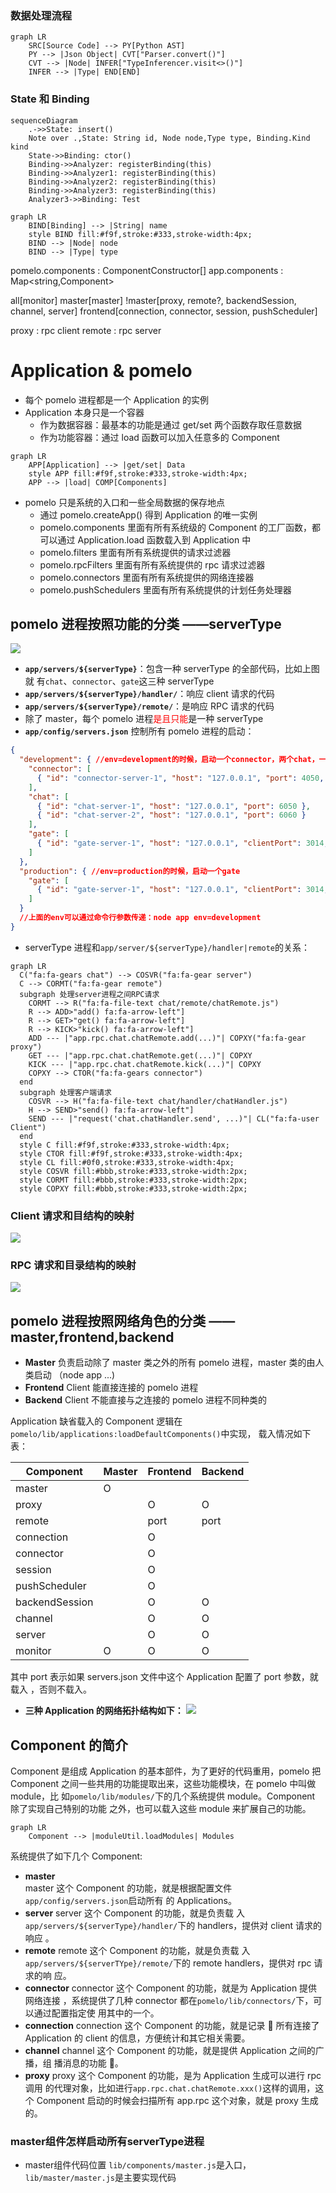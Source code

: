 ### 数据处理流程

```mermaid
graph LR
    SRC[Source Code] --> PY[Python AST]
    PY --> |Json Object| CVT["Parser.convert()"]
    CVT --> |Node| INFER["TypeInferencer.visit<>()"]
    INFER --> |Type| END[END]
```

### State 和 Binding

```mermaid
sequenceDiagram
    .->>State: insert()
    Note over .,State: String id, Node node,Type type, Binding.Kind kind
    State->>Binding: ctor()
    Binding->>Analyzer: registerBinding(this)
    Binding->>Analyzer1: registerBinding(this)
    Binding->>Analyzer2: registerBinding(this)
    Binding->>Analyzer3: registerBinding(this)
    Analyzer3->>Binding: Test
```

```mermaid
graph LR
    BIND[Binding] --> |String| name
    style BIND fill:#f9f,stroke:#333,stroke-width:4px;
    BIND --> |Node| node
    BIND --> |Type| type
```

pomelo.components : ComponentConstructor[] app.components :
Map<string,Component>

all[monitor] master[master] !master[proxy, remote?, backendSession, channel,
server] frontend[connection, connector, session, pushScheduler]

proxy : rpc client remote : rpc server

# Application & pomelo

* 每个 pomelo 进程都是一个 Application 的实例
* Application 本身只是一个容器
  * 作为数据容器：最基本的功能是通过 get/set 两个函数存取任意数据
  * 作为功能容器：通过 load 函数可以加入任意多的 Component

```mermaid
graph LR
    APP[Application] --> |get/set| Data
    style APP fill:#f9f,stroke:#333,stroke-width:4px;
    APP --> |load| COMP[Components]
```

* pomelo 只是系统的入口和一些全局数据的保存地点
  * 通过 pomelo.createApp() 得到 Application 的唯一实例
  * pomelo.components 里面有所有系统级的 Component 的工厂函数，都可以通过
    Application.load 函数载入到 Application 中
  * pomelo.filters 里面有所有系统提供的请求过滤器
  * pomelo.rpcFilters 里面有所有系统提供的 rpc 请求过滤器
  * pomelo.connectors 里面有所有系统提供的网络连接器
  * pomelo.pushSchedulers 里面有所有系统提供的计划任务处理器

## pomelo 进程按照功能的分类 ——serverType

![](https://res.infoq.com/articles/design-motivation-and-introduction-of-Pomelo-framework/zh/resources/2.png)

* **`app/servers/${serverType}`**：包含一种 serverType 的全部代码，比如上图就
  有`chat`、`connector`、`gate`这三种 serverType
* **`app/servers/${serverType}/handler/`**：响应 client 请求的代码
* **`app/servers/${serverType}/remote/`**：是响应 RPC 请求的代码
* 除了 master，每个 pomelo 进程<span style="color:red;">是且只能</span>是一种
  serverType
* **`app/config/servers.json`** 控制所有 pomelo 进程的启动：

```json
{
  "development": { //env=development的时候，启动一个connector，两个chat，一个gate
    "connector": [
      { "id": "connector-server-1", "host": "127.0.0.1", "port": 4050, "clientPort": 3050, "frontend": true }
    ],
    "chat": [
      { "id": "chat-server-1", "host": "127.0.0.1", "port": 6050 },
      { "id": "chat-server-2", "host": "127.0.0.1", "port": 6060 }
    ],
    "gate": [
      { "id": "gate-server-1", "host": "127.0.0.1", "clientPort": 3014, "frontend": true }
    ]
  },
  "production": { //env=production的时候，启动一个gate
    "gate": [
      { "id": "gate-server-1", "host": "127.0.0.1", "clientPort": 3014, "frontend": true }
    ]
  }
  //上面的env可以通过命令行参数传递：node app env=development
}
```

* serverType 进程和`app/server/${serverType}/handler|remote`的关系：

```mermaid
graph LR
  C("fa:fa-gears chat") --> COSVR("fa:fa-gear server")
  C --> CORMT("fa:fa-gear remote")
  subgraph 处理server进程之间RPC请求
    CORMT --> R("fa:fa-file-text chat/remote/chatRemote.js")
    R --> ADD>"add() fa:fa-arrow-left"]
    R --> GET>"get() fa:fa-arrow-left"]
    R --> KICK>"kick() fa:fa-arrow-left"]
    ADD --- |"app.rpc.chat.chatRemote.add(...)"| COPXY("fa:fa-gear proxy")
    GET --- |"app.rpc.chat.chatRemote.get(...)"| COPXY
    KICK --- |"app.rpc.chat.chatRemote.kick(...)"| COPXY
    COPXY --> CTOR("fa:fa-gears connector")
  end
  subgraph 处理客户端请求
    COSVR --> H("fa:fa-file-text chat/handler/chatHandler.js")
    H --> SEND>"send() fa:fa-arrow-left"]
    SEND --- |"request('chat.chatHandler.send', ...)"| CL("fa:fa-user Client")
  end
  style C fill:#f9f,stroke:#333,stroke-width:4px;
  style CTOR fill:#f9f,stroke:#333,stroke-width:4px;
  style CL fill:#0f0,stroke:#333,stroke-width:4px;
  style COSVR fill:#bbb,stroke:#333,stroke-width:2px;
  style CORMT fill:#bbb,stroke:#333,stroke-width:2px;
  style COPXY fill:#bbb,stroke:#333,stroke-width:2px;
```

### Client 请求和目结构的映射

![](https://res.infoq.com/articles/design-motivation-and-introduction-of-Pomelo-framework/zh/resources/5.png)

### RPC 请求和目录结构的映射

![](https://res.infoq.com/articles/design-motivation-and-introduction-of-Pomelo-framework/zh/resources/4.png)

## pomelo 进程按照网络角色的分类 ——master,frontend,backend

* **Master** 负责启动除了 master 类之外的所有 pomelo 进程，master 类的由人类启动
  （node app ...)
* **Frontend** Client 能直接连接的 pomelo 进程
* **Backend** Client 不能直接与之连接的 pomelo 进程不同种类的

Application 缺省载入的 Component 逻辑在`pomelo/lib/applications:loadDefaultComponents()`中实现，
  载入情况如下表：

| Component      | Master | Frontend | Backend |
| -------------- | ------ | -------- | ------- |
| master         | O      |          |
| proxy          |        | O        | O       |
| remote         |        | port     | port    |
| connection     |        | O        |
| connector      |        | O        |
| session        |        | O        |
| pushScheduler  |        | O        |
| backendSession |        | O        | O       |
| channel        |        | O        | O       |
| server         |        | O        | O       |
| monitor        | O      | O        | O       |

其中 port 表示如果 servers.json 文件中这个 Application 配置了 port 参数，就载入
，否则不载入。

* **三种 Application 的网络拓扑结构如下：**
  ![](https://res.infoq.com/articles/design-motivation-and-introduction-of-Pomelo-framework/zh/resources/1.png)

## Component 的简介

Component 是组成 Application 的基本部件，为了更好的代码重用，pomelo 把 Component
之间一些共用的功能提取出来，这些功能模块，在 pomelo 中叫做 module，比
如`pomelo/lib/modules/`下的几个系统提供 module。Component 除了实现自己特别的功能
之外，也可以载入这些 module 来扩展自己的功能。

```mermaid
graph LR
    Component --> |moduleUtil.loadModules| Modules
```

系统提供了如下几个 Component:

* **master**\
  master 这个 Component 的功能，就是根据配置文件`app/config/servers.json`启动所有
  的 Applications。
* **server** server 这个 Component 的功能，就是负责载
  入`app/servers/${serverType}/handler/`下的 handlers，提供对 client 请求的响应
  。
* **remote** remote 这个 Component 的功能，就是负责载
  入`app/servers/${serverTYpe}/remote/`下的 remote handlers，提供对 rpc 请求的响
  应。
* **connector** connector 这个 Component 的功能，就是为 Application 提供网络连接
  ，系统提供了几种 connector 都在`pomelo/lib/connectors/`下，可以通过配置指定使
  用其中的一个。
* **connection** connection 这个 Component 的功能，就是记录  所有连接了
  Application 的 client 的信息，方便统计和其它相关需要。
* **channel** channel 这个 Component 的功能，就是提供 Application 之间的广播，组
  播消息的功能 。
* **proxy** proxy 这个 Component 的功能，是为 Application 生成可以进行 rpc 调用
  的代理对象，比如进行`app.rpc.chat.chatRemote.xxx()`这样的调用，这个 Component
  启动的时候会扫描所有 app.rpc 这个对象，就是 proxy 生成的。

### master组件怎样启动所有serverType进程
* master组件代码位置
`lib/components/master.js`是入口，`lib/master/master.js`是主要实现代码

